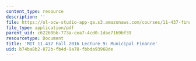 ```yaml
---
content_type: resource
description: ''
file: https://ol-ocw-studio-app-qa.s3.amazonaws.com/courses/11-437-financing-economic-development-fall-2016/b74ba8b2872bfb4d9a78fbbda93968de_MIT11_437F16_Lec9.pdf
file_type: application/pdf
parent_uid: c62260bb-773a-cea7-4cd0-1dae71b9bf39
resourcetype: Document
title: 'MIT 11.437 Fall 2016 Lecture 9: Municipal Finance'
uid: b74ba8b2-872b-fb4d-9a78-fbbda93968de
---
```

